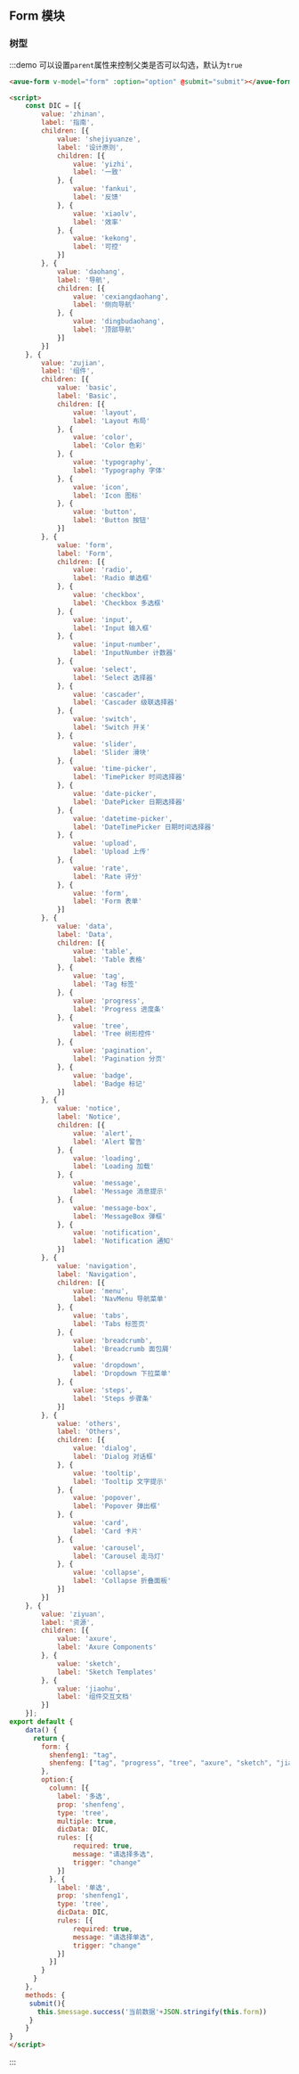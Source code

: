 <script>
    const DIC = [{
        value: 'zhinan',
        label: '指南',
        children: [{
            value: 'shejiyuanze',
            label: '设计原则',
            children: [{
                value: 'yizhi',
                label: '一致'
            }, {
                value: 'fankui',
                label: '反馈'
            }, {
                value: 'xiaolv',
                label: '效率'
            }, {
                value: 'kekong',
                label: '可控'
            }]
        }, {
            value: 'daohang',
            label: '导航',
            children: [{
                value: 'cexiangdaohang',
                label: '侧向导航'
            }, {
                value: 'dingbudaohang',
                label: '顶部导航'
            }]
        }]
    }, {
        value: 'zujian',
        label: '组件',
        children: [{
            value: 'basic',
            label: 'Basic',
            children: [{
                value: 'layout',
                label: 'Layout 布局'
            }, {
                value: 'color',
                label: 'Color 色彩'
            }, {
                value: 'typography',
                label: 'Typography 字体'
            }, {
                value: 'icon',
                label: 'Icon 图标'
            }, {
                value: 'button',
                label: 'Button 按钮'
            }]
        }, {
            value: 'form',
            label: 'Form',
            children: [{
                value: 'radio',
                label: 'Radio 单选框'
            }, {
                value: 'checkbox',
                label: 'Checkbox 多选框'
            }, {
                value: 'input',
                label: 'Input 输入框'
            }, {
                value: 'input-number',
                label: 'InputNumber 计数器'
            }, {
                value: 'select',
                label: 'Select 选择器'
            }, {
                value: 'cascader',
                label: 'Cascader 级联选择器'
            }, {
                value: 'switch',
                label: 'Switch 开关'
            }, {
                value: 'slider',
                label: 'Slider 滑块'
            }, {
                value: 'time-picker',
                label: 'TimePicker 时间选择器'
            }, {
                value: 'date-picker',
                label: 'DatePicker 日期选择器'
            }, {
                value: 'datetime-picker',
                label: 'DateTimePicker 日期时间选择器'
            }, {
                value: 'upload',
                label: 'Upload 上传'
            }, {
                value: 'rate',
                label: 'Rate 评分'
            }, {
                value: 'form',
                label: 'Form 表单'
            }]
        }, {
            value: 'data',
            label: 'Data',
            children: [{
                value: 'table',
                label: 'Table 表格'
            }, {
                value: 'tag',
                label: 'Tag 标签'
            }, {
                value: 'progress',
                label: 'Progress 进度条'
            }, {
                value: 'tree',
                label: 'Tree 树形控件'
            }, {
                value: 'pagination',
                label: 'Pagination 分页'
            }, {
                value: 'badge',
                label: 'Badge 标记'
            }]
        }, {
            value: 'notice',
            label: 'Notice',
            children: [{
                value: 'alert',
                label: 'Alert 警告'
            }, {
                value: 'loading',
                label: 'Loading 加载'
            }, {
                value: 'message',
                label: 'Message 消息提示'
            }, {
                value: 'message-box',
                label: 'MessageBox 弹框'
            }, {
                value: 'notification',
                label: 'Notification 通知'
            }]
        }, {
            value: 'navigation',
            label: 'Navigation',
            children: [{
                value: 'menu',
                label: 'NavMenu 导航菜单'
            }, {
                value: 'tabs',
                label: 'Tabs 标签页'
            }, {
                value: 'breadcrumb',
                label: 'Breadcrumb 面包屑'
            }, {
                value: 'dropdown',
                label: 'Dropdown 下拉菜单'
            }, {
                value: 'steps',
                label: 'Steps 步骤条'
            }]
        }, {
            value: 'others',
            label: 'Others',
            children: [{
                value: 'dialog',
                label: 'Dialog 对话框'
            }, {
                value: 'tooltip',
                label: 'Tooltip 文字提示'
            }, {
                value: 'popover',
                label: 'Popover 弹出框'
            }, {
                value: 'card',
                label: 'Card 卡片'
            }, {
                value: 'carousel',
                label: 'Carousel 走马灯'
            }, {
                value: 'collapse',
                label: 'Collapse 折叠面板'
            }]
        }]
    }, {
        value: 'ziyuan',
        label: '资源',
        children: [{
            value: 'axure',
            label: 'Axure Components'
        }, {
            value: 'sketch',
            label: 'Sketch Templates'
        }, {
            value: 'jiaohu',
            label: '组件交互文档'
        }]
    }];
export default {
    data() {
      return {
        form: {
          shenfeng1: "tag",
          shenfeng: ["tag", "progress", "tree", "axure", "sketch", "jiaohu"]
        },
        option:{
          column: [{
            label: '多选',
            prop: 'shenfeng',
            type: 'tree',
            multiple: true,
            dicData: DIC,
            rules: [{
                required: true,
                message: "请选择多选",
                trigger: "change"
            }]
          }, {
            label: '单选',
            prop: 'shenfeng1',
            type: 'tree',
            dicData: DIC,
            rules: [{
                required: true,
                message: "请选择单选",
                trigger: "change"
            }]
          }]
        }
      }
    },
    methods: {
     submit(){
       this.$message.success('当前数据'+JSON.stringify(this.form))
     }
    }
}
</script>
<style>

</style>

## Form 模块



### 树型

:::demo 可以设置`parent`属性来控制父类是否可以勾选，默认为`true`
```html
<avue-form v-model="form" :option="option" @submit="submit"></avue-form>

<script>
    const DIC = [{
        value: 'zhinan',
        label: '指南',
        children: [{
            value: 'shejiyuanze',
            label: '设计原则',
            children: [{
                value: 'yizhi',
                label: '一致'
            }, {
                value: 'fankui',
                label: '反馈'
            }, {
                value: 'xiaolv',
                label: '效率'
            }, {
                value: 'kekong',
                label: '可控'
            }]
        }, {
            value: 'daohang',
            label: '导航',
            children: [{
                value: 'cexiangdaohang',
                label: '侧向导航'
            }, {
                value: 'dingbudaohang',
                label: '顶部导航'
            }]
        }]
    }, {
        value: 'zujian',
        label: '组件',
        children: [{
            value: 'basic',
            label: 'Basic',
            children: [{
                value: 'layout',
                label: 'Layout 布局'
            }, {
                value: 'color',
                label: 'Color 色彩'
            }, {
                value: 'typography',
                label: 'Typography 字体'
            }, {
                value: 'icon',
                label: 'Icon 图标'
            }, {
                value: 'button',
                label: 'Button 按钮'
            }]
        }, {
            value: 'form',
            label: 'Form',
            children: [{
                value: 'radio',
                label: 'Radio 单选框'
            }, {
                value: 'checkbox',
                label: 'Checkbox 多选框'
            }, {
                value: 'input',
                label: 'Input 输入框'
            }, {
                value: 'input-number',
                label: 'InputNumber 计数器'
            }, {
                value: 'select',
                label: 'Select 选择器'
            }, {
                value: 'cascader',
                label: 'Cascader 级联选择器'
            }, {
                value: 'switch',
                label: 'Switch 开关'
            }, {
                value: 'slider',
                label: 'Slider 滑块'
            }, {
                value: 'time-picker',
                label: 'TimePicker 时间选择器'
            }, {
                value: 'date-picker',
                label: 'DatePicker 日期选择器'
            }, {
                value: 'datetime-picker',
                label: 'DateTimePicker 日期时间选择器'
            }, {
                value: 'upload',
                label: 'Upload 上传'
            }, {
                value: 'rate',
                label: 'Rate 评分'
            }, {
                value: 'form',
                label: 'Form 表单'
            }]
        }, {
            value: 'data',
            label: 'Data',
            children: [{
                value: 'table',
                label: 'Table 表格'
            }, {
                value: 'tag',
                label: 'Tag 标签'
            }, {
                value: 'progress',
                label: 'Progress 进度条'
            }, {
                value: 'tree',
                label: 'Tree 树形控件'
            }, {
                value: 'pagination',
                label: 'Pagination 分页'
            }, {
                value: 'badge',
                label: 'Badge 标记'
            }]
        }, {
            value: 'notice',
            label: 'Notice',
            children: [{
                value: 'alert',
                label: 'Alert 警告'
            }, {
                value: 'loading',
                label: 'Loading 加载'
            }, {
                value: 'message',
                label: 'Message 消息提示'
            }, {
                value: 'message-box',
                label: 'MessageBox 弹框'
            }, {
                value: 'notification',
                label: 'Notification 通知'
            }]
        }, {
            value: 'navigation',
            label: 'Navigation',
            children: [{
                value: 'menu',
                label: 'NavMenu 导航菜单'
            }, {
                value: 'tabs',
                label: 'Tabs 标签页'
            }, {
                value: 'breadcrumb',
                label: 'Breadcrumb 面包屑'
            }, {
                value: 'dropdown',
                label: 'Dropdown 下拉菜单'
            }, {
                value: 'steps',
                label: 'Steps 步骤条'
            }]
        }, {
            value: 'others',
            label: 'Others',
            children: [{
                value: 'dialog',
                label: 'Dialog 对话框'
            }, {
                value: 'tooltip',
                label: 'Tooltip 文字提示'
            }, {
                value: 'popover',
                label: 'Popover 弹出框'
            }, {
                value: 'card',
                label: 'Card 卡片'
            }, {
                value: 'carousel',
                label: 'Carousel 走马灯'
            }, {
                value: 'collapse',
                label: 'Collapse 折叠面板'
            }]
        }]
    }, {
        value: 'ziyuan',
        label: '资源',
        children: [{
            value: 'axure',
            label: 'Axure Components'
        }, {
            value: 'sketch',
            label: 'Sketch Templates'
        }, {
            value: 'jiaohu',
            label: '组件交互文档'
        }]
    }];
export default {
    data() {
      return {
        form: {
          shenfeng1: "tag",
          shenfeng: ["tag", "progress", "tree", "axure", "sketch", "jiaohu"]
        },
        option:{
          column: [{
            label: '多选',
            prop: 'shenfeng',
            type: 'tree',
            multiple: true,
            dicData: DIC,
            rules: [{
                required: true,
                message: "请选择多选",
                trigger: "change"
            }]
          }, {
            label: '单选',
            prop: 'shenfeng1',
            type: 'tree',
            dicData: DIC,
            rules: [{
                required: true,
                message: "请选择单选",
                trigger: "change"
            }]
          }]
        }
      }
    },
    methods: {
     submit(){
       this.$message.success('当前数据'+JSON.stringify(this.form))
     }
    }
}
</script>
```
:::